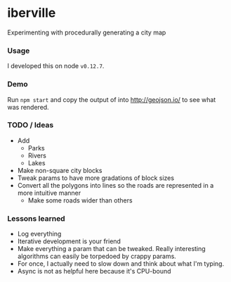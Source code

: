 # iberville
Experimenting with procedurally generating a city map

### Usage
I developed this on node `v0.12.7`.

### Demo
Run `npm start` and copy the output of into http://geojson.io/ to see what was rendered.

### TODO / Ideas
* Add
    * Parks
    * Rivers
    * Lakes
* Make non-square city blocks
* Tweak params to have more gradations of block sizes
* Convert all the polygons into lines so the roads are represented in a more intuitive manner
    * Make some roads wider than others

### Lessons learned
* Log everything
* Iterative development is your friend
* Make everything a param that can be tweaked. Really interesting algorithms can easily be torpedoed by crappy params.
* For once, I actually need to slow down and think about what I'm typing.
* Async is not as helpful here because it's CPU-bound
